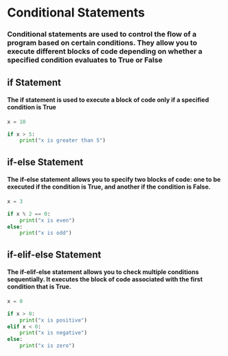 # Conditional Statements

### Conditional statements are used to control the flow of a program based on certain conditions. They allow you to execute different blocks of code depending on whether a specified condition evaluates to True or False

## if Statement

#### The if statement is used to execute a block of code only if a specified condition is True

```py
x = 10

if x > 5:
    print("x is greater than 5")
```

## if-else Statement

#### The if-else statement allows you to specify two blocks of code: one to be executed if the condition is True, and another if the condition is False.

```py
x = 3

if x % 2 == 0:
    print("x is even")
else:
    print("x is odd")
```

## if-elif-else Statement

#### The if-elif-else statement allows you to check multiple conditions sequentially. It executes the block of code associated with the first condition that is True.

```py
x = 0

if x > 0:
    print("x is positive")
elif x < 0:
    print("x is negative")
else:
    print("x is zero")
```
